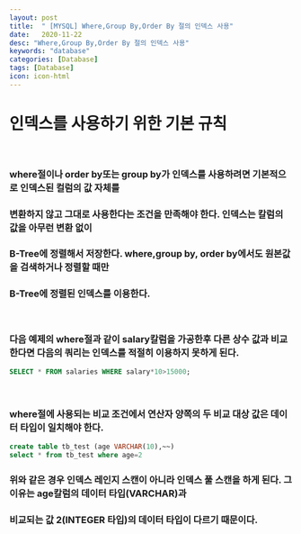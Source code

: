 ```yaml
---
layout: post
title:  " [MYSQL] Where,Group By,Order By 절의 인덱스 사용"
date:   2020-11-22
desc: "Where,Group By,Order By 절의 인덱스 사용"
keywords: "database"
categories: [Database]
tags: [Database]
icon: icon-html
---
```


인덱스를 사용하기 위한 기본 규칙
====

<br/>

### where절이나 order by또는 group by가 인덱스를 사용하려면 기본적으로 인덱스된 컬럼의 값 자체를
### 변환하지 않고 그대로 사용한다는 조건을 만족해야 한다. 인덱스는 칼럼의 값을 아무런 변환 없이
### B-Tree에 정렬해서 저장한다. where,group by, order by에서도 원본값을 검색하거나 정렬할 때만
### B-Tree에 정렬된 인덱스를 이용한다.

<br/>

### 다음 예제의 where절과 같이 salary칼럼을 가공한후 다른 상수 값과 비교한다면 다음의 쿼리는 인덱스를 적절히 이용하지 못하게 된다.

``` sql
SELECT * FROM salaries WHERE salary*10>15000;
```

<br/>

### where절에 사용되는 비교 조건에서 연산자 양쪽의 두 비교 대상 값은 데이터 타입이 일치해야 한다. 

``` sql
create table tb_test (age VARCHAR(10),~~)
select * from tb_test where age=2
```
### 위와 같은 경우 인덱스 레인지 스캔이 아니라 인덱스 풀 스캔을 하게 된다. 그 이유는 age칼럼의 데이터 타입(VARCHAR)과
### 비교되는 값 2(INTEGER 타입)의 데이터 타입이 다르기 때문이다.